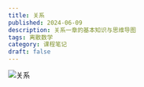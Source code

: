 ```yaml
---
title: 关系 
published: 2024-06-09
description: 关系一章的基本知识与思维导图
tags: 离散数学
category: 课程笔记
draft: false
---
```


![关系](DM7/关系.png)
